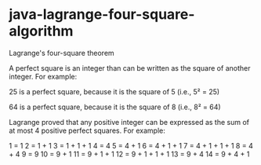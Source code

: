 # java-lagrange-four-square-algorithm
 Lagrange's four-square theorem

 A perfect square is an integer than can be written as the square of another integer. For example:

 25 is a perfect square, because it is the square of 5 (i.e., 5² = 25)

 64 is a perfect square, because it is the square of 8 (i.e., 8² = 64)

 Lagrange proved that any positive integer can be expressed as the sum of at most 4 positive perfect squares. For example:

 1 = 1
 2 = 1 + 1
 3 = 1 + 1 + 1
 4 = 4
 5 = 4 + 1
 6 = 4 + 1 + 1
 7 = 4 + 1 + 1 + 1
 8 = 4 + 4
 9 = 9
 10 = 9 + 1
 11 = 9 + 1 + 1
 12 = 9 + 1 + 1 + 1
 13 = 9 + 4
 14 = 9 + 4 + 1
